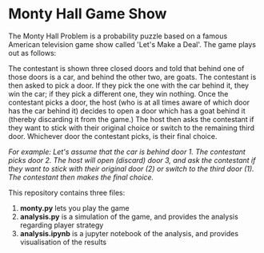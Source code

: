 # Monty Hall Game Show

The Monty Hall Problem is a probability puzzle based on a famous American television game show called 'Let's Make a Deal'.
The game plays out as follows:

The contestant is shown three closed doors and told that behind one of those doors is a car, and behind the other two, are goats.
The contestant is then asked to pick a door. If they pick the one with the car behind it, they win the car; if they pick a different one, they win nothing.
Once the contestant picks a door, the host (who is at all times aware of which door has the car behind it) decides to open a door which has a goat behind it (thereby discarding it from the game.)
The host then asks the contestant if they want to stick with their original choice or switch to the remaining third door. Whichever door the contestant picks, is their final choice.

_For example:
Let's assume that the car is behind door 1.
The contestant picks door 2.
The host will open (discard) door 3, and ask the contestant if they want to stick with their original door (2) or switch to the third door (1).
The contestant then makes the final choice._

This repository contains three files:
1. **monty.py** lets you play the game
2. **analysis.py** is a simulation of the game, and provides the analysis regarding player strategy
3. **analysis.ipynb** is a jupyter notebook of the analysis, and provides visualisation of the results
